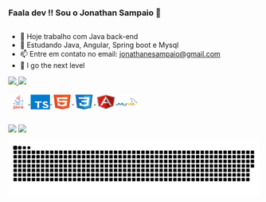### Faala dev !! Sou o Jonathan Sampaio 🙂
##

- 🔭 Hoje trabalho com Java back-end
- 🌱 Estudando Java, Angular, Spring boot e Mysql
- 📫 Entre em contato no email: jonathanesampaio@gmail.com
- 🚀 I go the next level

 <div>
  <a href="https://github.com/JonathanSampaio">
  <img height="160px" src="https://github-readme-stats.vercel.app/api?username=JonathanSampaio&show_icons=true&theme=dark&include_all_commits=true&count_private=true"/>
  <img height="160px" src="https://github-readme-stats.vercel.app/api/top-langs/?username=JonathanSampaio&layout=compact&langs_count=7&theme=dark"/>
</div>
<div style="display: inline_block"><br>
  
  <img align="center" alt="John-Java" height="30" width="40" src="https://raw.githubusercontent.com/devicons/devicon/master/icons/java/java-original-wordmark.svg">
  <img align="center" alt="John-Ts" height="30" width="40" src="https://raw.githubusercontent.com/devicons/devicon/master/icons/typescript/typescript-plain.svg">
  <img align="center" alt="John-HTML" height="30" width="40" src="https://raw.githubusercontent.com/devicons/devicon/master/icons/html5/html5-original.svg">
  <img align="center" alt="John-CSS" height="30" width="40" src="https://raw.githubusercontent.com/devicons/devicon/master/icons/css3/css3-original.svg">
  <img align="center" alt="John-Angular" height="30" width="40" src="https://raw.githubusercontent.com/devicons/devicon/master/icons/angularjs/angularjs-original.svg">
  <img align="center" alt="John-Mwsql" height="30" width="40" src="https://raw.githubusercontent.com/devicons/devicon/master/icons/mysql/mysql-original-wordmark.svg">
  
</div>
  
  ##
  
  <div> 
    
  <a href = "mailto:jonathanesampaio@gmail.com"><img src="https://img.shields.io/badge/-Gmail-%23333?style=for-the-badge&logo=gmail&logoColor=white" target="_blank"></a>
  <a href="https://www.linkedin.com/in/jonathan-sampaio-315900185" target="_blank"><img src="https://img.shields.io/badge/-LinkedIn-%230077B5?style=for-the-badge&logo=linkedin&logoColor=white" target="_blank"></a> 
 
  ![Snake animation](https://github.com/JonathanSampaio/JonathanSampaio/blob/output/github-contribution-grid-snake.svg)
 
</div>
